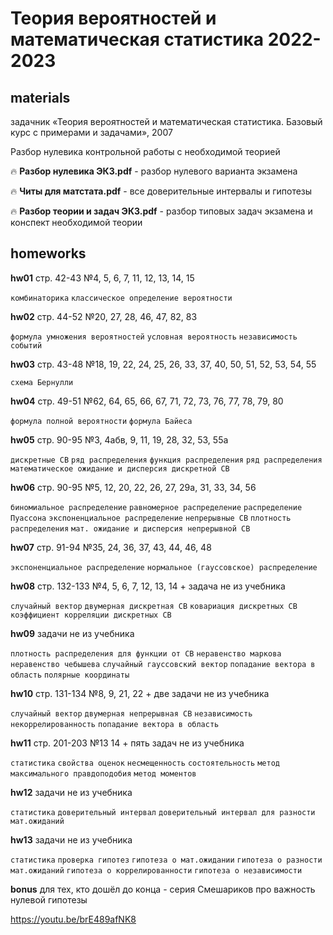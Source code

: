 # Теория вероятностей и математическая статистика 2022-2023
materials
---
задачник «Теория вероятностей и математическая статистика. Базовый курс с примерами и задачами», 2007

Разбор нулевика контрольной работы с необходимой теорией

🔥 **Разбор нулевика ЭКЗ.pdf** -  разбор нулевого варианта экзамена

🔥 **Читы для матстата.pdf** -  все доверительные интервалы и гипотезы

🔥 **Разбор теории и задач ЭКЗ.pdf** -  разбор типовых задач экзамена и конспект необходимой теории

homeworks
---
**hw01** стр. 42-43 №4, 5, 6, 7, 11, 12, 13, 14, 15

`комбинаторика` `классическое определение вероятности`

**hw02** стр. 44-52 №20, 27, 28, 46, 47, 82, 83

`формула умножения вероятностей` `условная вероятность` `независимость событий`

**hw03** стр. 43-48 №18, 19, 22, 24, 25, 26, 33, 37, 40, 50, 51, 52, 53, 54, 55

`схема Бернулли`

**hw04** стр. 49-51 №62, 64, 65, 66, 67, 71, 72, 73, 76, 77, 78, 79, 80

`формула полной вероятности` `формула Байеса`

**hw05** стр. 90-95 №3, 4абв, 9, 11, 19, 28, 32, 53, 55а

`дискретные СВ` `ряд распределения` `функция распределения` `ряд распределения` `математическое ожидание и дисперсия дискретной СВ`

**hw06** стр. 90-95 №5, 12, 20, 22, 26, 27, 29а, 31, 33, 34, 56

`биномиальное распределение` `равномерное распределение` `распределение Пуассона` `экспоненциальное распределение` `непрерывные СВ` `плотность распределения` `мат. ожидание и дисперсия непрерывной СВ`

**hw07** стр. 91-94 №35, 24, 36, 37, 43, 44, 46, 48

`экспоненциальное распределение` `нормальное (гауссовское) распределение`

**hw08** стр. 132-133 №4, 5, 6, 7, 12, 13, 14 + задача не из учебника

`случайный вектор` `двумерная дискретная СВ` `ковариация дискретных СВ` `коэффициент корреляции дискретных СВ`

**hw09** задачи не из учебника

`плотность распределения для функции от СВ` `неравенство маркова` `неравенство чебышева` `случайный гауссовский вектор` `попадание вектора в область` `полярные координаты`

**hw10** стр. 131-134 №8, 9, 21, 22 + две задачи не из учебника

`случайный вектор` `двумерная непрерывная СВ` `независимость` `некоррелированность` `попадание вектора в область`

**hw11** стр. 201-203 №13 14 + пять задач не из учебника

`статистика` `свойства оценок` `несмещенность` `состоятельность` `метод максимального правдоподобия` `метод моментов`

**hw12** задачи не из учебника

`статистика` `доверительный интервал` `доверительный интервал для разности мат.ожиданий`

**hw13** задачи не из учебника

`статистика` `проверка гипотез` `гипотеза о мат.ожидании` `гипотеза о разности мат.ожиданий` `гипотеза о коррелированности` `гипотеза о независимости`

**bonus** для тех, кто дошёл до конца - серия Смешариков про важность нулевой гипотезы 

https://youtu.be/brE489afNK8
